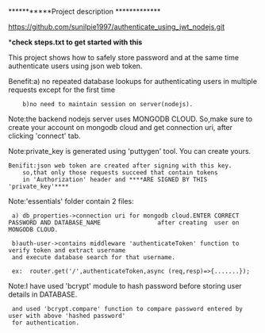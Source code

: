 ***********Project description *************

https://github.com/sunilpie1997/authenticate_using_jwt_nodejs.git

*******check steps.txt to get started with this******

This project shows how to  safely store password and at the same time authenticate users 
using json web token.

Benefit:a) no repeated database lookups for authenticating users in multiple requests
            except for the first time

        b)no need to maintain session on server(nodejs).


Note:the backend nodejs server uses MONGODB CLOUD.
    So,make sure to create your account on mongodb cloud and get connection uri,
    after clicking 'connect' tab. 

Note:private_key is generated using 'puttygen' tool.
    You can create yours.

    Benifit:json web token are created after signing with this key.
        so,that only those requests succeed that contain tokens
        in 'Authorization' header and ****ARE SIGNED BY THIS 'private_key'****


Note:'essentials' folder contain 2 files:
     
     a) db_properties->connection uri for mongodb cloud.ENTER CORRECT PASSWORD AND DATABASE_NAME                after creating  user on MONGODB CLOUD.

     b)auth-user->contains middleware 'authenticateToken' function to verify token and extract username
     and execute database search for that username.

     ex:  router.get('/',authenticateToken,async (req,resp)=>{.......});


Note:I have used 'bcrypt' module to hash password before storing user details in DATABASE.

     and used 'bcrypt.compare' function to compare password entered by user with above 'hashed password'
     for authentication. 


